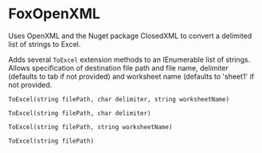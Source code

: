 # FoxOpenXML
Uses OpenXML and the Nuget package ClosedXML to convert a delimited list of strings to Excel.

Adds several `ToExcel` extension methods to an IEnumerable list of strings.  Allows specification of destination file path and file name, delimiter (defaults to tab if not provided) and worksheet name (defaults to 'sheet1' if not provided.

`ToExcel(string filePath, char delimiter, string worksheetName)` 

`ToExcel(string filePath, char delimiter)`

`ToExcel(string filePath, string worksheetName)`

`ToExcel(string filePath)`
